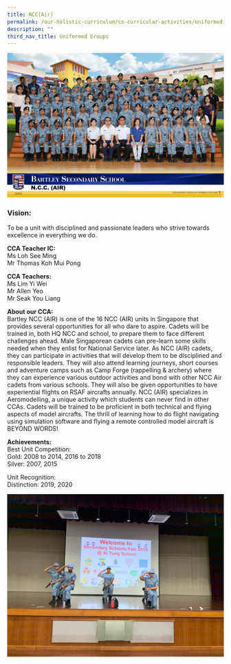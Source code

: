 ```yaml
---
title: NCC(Air)
permalink: /our-holistic-curriculum/co-curricular-activities/uniformed-groups/ncc-air
description: ""
third_nav_title: Uniformed Groups
---
```

![](/images/NCC-(Air)-Formal.jpg)

### Vision:
To be a unit with disciplined and passionate leaders who strive towards excellence in everything we do.

**CCA Teacher IC:** <br>
Ms Loh See Ming <br>
Mr Thomas Koh Mui Pong <br>

**CCA Teachers:** <br> 
Ms Lim Yi Wei <br>
Mr Allen Yeo <br>
Mr Seak You Liang


**About our CCA:** <br>
Bartley NCC (AIR) is one of the 16 NCC (AIR) units in Singapore that provides several opportunities for all who dare to aspire. Cadets will be trained in, both HQ NCC and school, to prepare them to face different challenges ahead. Male Singaporean cadets can pre-learn some skills needed when they enlist for National Service later.
As NCC (AIR) cadets, they can participate in activities that will develop them to be disciplined and responsible leaders. They will also attend learning journeys, short courses and adventure camps such as Camp Forge (rappelling & archery) where they can experience various outdoor activities and bond with other NCC Air cadets from various schools. They will also be given opportunities to have experiential flights on RSAF aircrafts annually.
NCC (AIR) specializes in Aeromodelling, a unique activity which students can never find in other CCAs. Cadets will be trained to be proficient in both technical and flying aspects of model aircrafts. The thrill of learning how to do flight navigating using simulation software and flying a remote controlled model aircraft is BEYOND WORDS!

**Achievements:** <br>
Best Unit Competition: <br>
Gold: 2008 to 2014, 2016 to 2018 <br>
Silver: 2007, 2015


Unit Recognition: <br>
Distinction: 2019, 2020

![](/images/image1.jpg)